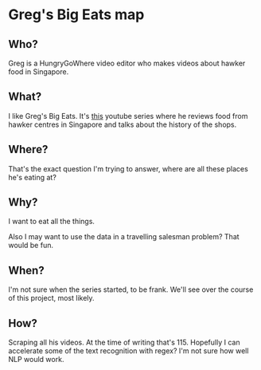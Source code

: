 # Greg's Big Eats map
## Who?
Greg is a HungryGoWhere video editor who makes videos about hawker food in Singapore.
## What?
I like Greg's Big Eats. It's [this](https://www.youtube.com/user/glblues) youtube series where he reviews food from hawker centres in Singapore and talks about the history of the shops.
## Where?
That's the exact question I'm trying to answer, where are all these places he's eating at?
## Why?
I want to eat all the things. 

Also I may want to use the data in a travelling salesman problem? That would be fun.
## When?
I'm not sure when the series started, to be frank. We'll see over the course of this project, most likely.
## How?
Scraping all his videos. At the time of writing that's 115. Hopefully I can accelerate some of the text recognition with regex? I'm not sure how well NLP would work.
